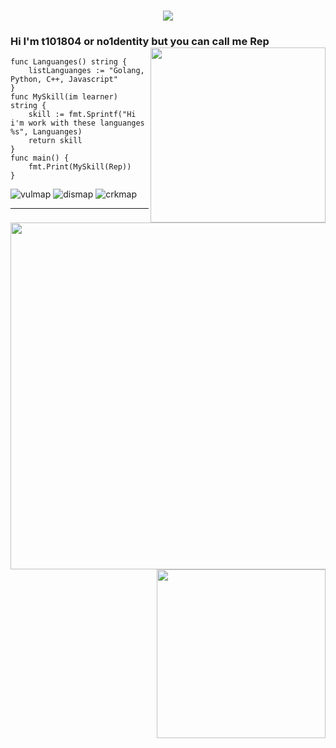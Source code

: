 <h1 align="center">
<a href="https://git.io/typing-svg">
<img src="https://readme-typing-svg.herokuapp.com?font=ubuntu&color=%23B335F7&size=22&vCenter=true&height=40&lines=Welcome+to+my+home+page+%F0%9F%91%8B;I+guess+you+are+a+hacker+%F0%9F%A4%94;Nice+to+meet+you+%F0%9F%98%9D;Hope+there+is+something+you+need+%F0%9F%8E%81">
</a>
</h1>  

### Hi I'm t101804 or no1dentity but you can call me Rep <img align='right' src='http://github-profile-summary-cards.vercel.app/api/cards/most-commit-language?username=t101804&theme=nord_dark' width='280px'>
```golang
func Languanges() string {
	listLanguanges := "Golang, Python, C++, Javascript"
}
func MySkill(im learner) string {
	skill := fmt.Sprintf("Hi i'm work with these languanges %s", Languanges)
	return skill
}
func main() {
	fmt.Print(MySkill(Rep))
}
```
![vulmap](https://img.shields.io/badge/-t101804/vulmap-3A77A9?style=flat-square&logo=python&logoColor=white&labelColor=6495ED)
![dismap](https://img.shields.io/badge/-t101804t101804/dismap-00BFFF?style=flat-square&logo=go&logoColor=white&labelColor=87CEFA) 
![crkmap](https://img.shields.io/badge/-t101804/crkmap-00CED1?style=flat-square&logo=go&logoColor=white&labelColor=40E0D0) 
***

<img src='http://github-profile-summary-cards.vercel.app/api/cards/profile-details?username=t101804&theme=nord_dark' width='555px'> <img align='right' src='http://github-profile-summary-cards.vercel.app/api/cards/stats?username=t101804&theme=nord_dark' width='270px'>
